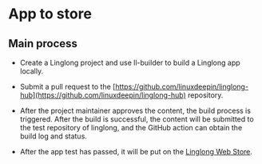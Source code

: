 # App to store

## Main process

- Create a Linglong project and use ll-builder to build a Linglong app locally.

- Submit a pull request to the [https://github.com/linuxdeepin/linglong-hub](https://github.com/linuxdeepin/linglong-hub) repository.

- After the project maintainer approves the content, the build process is triggered. After the build is successful, the content will be submitted to the test repository of linglong, and the GitHub action can obtain the build log and status.

- After the app test has passed, it will be put on the [Linglong Web Store](http://10.0.33.45:28803).
